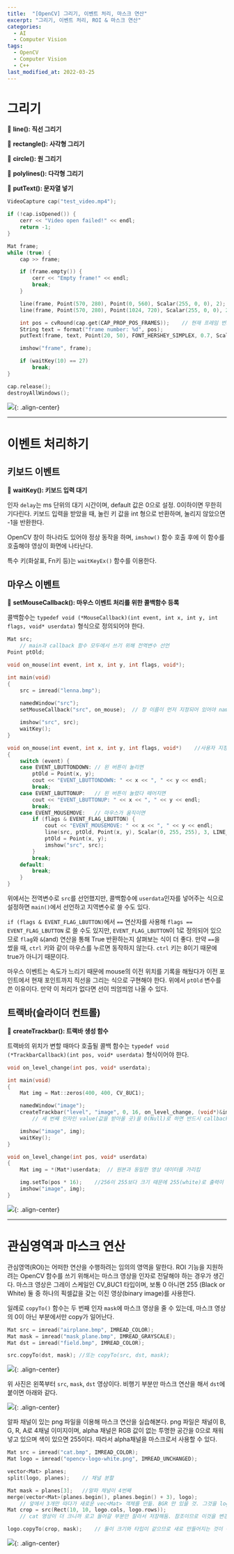 ```yaml
---
title:  "[OpenCV] 그리기, 이벤트 처리, 마스크 연산"
excerpt: "그리기, 이벤트 처리, ROI & 마스크 연산"
categories:
  - AI
  - Computer Vision
tags:
  - OpenCV
  - Computer Vision
  - C++
last_modified_at: 2022-03-25
---
```


# 그리기
💜 **line(): 직선 그리기**

💜 **rectangle(): 사각형 그리기**

💜 **circle(): 원 그리기**

💜 **polylines(): 다각형 그리기**

💜 **putText(): 문자열 넣기**

```cpp
VideoCapture cap("test_video.mp4");

if (!cap.isOpened()) {
    cerr << "Video open failed!" << endl;
    return -1;
}

Mat frame;
while (true) {
    cap >> frame;

    if (frame.empty()) {
        cerr << "Empty frame!" << endl;
        break;
    }

    line(frame, Point(570, 280), Point(0, 560), Scalar(255, 0, 0), 2);
    line(frame, Point(570, 280), Point(1024, 720), Scalar(255, 0, 0), 2);

    int pos = cvRound(cap.get(CAP_PROP_POS_FRAMES));    // 현재 프레임 번호
    String text = format("frame number: %d", pos);
    putText(frame, text, Point(20, 50), FONT_HERSHEY_SIMPLEX, 0.7, Scalar(0, 0, 255), 1, LINE_AA);

    imshow("frame", frame);

    if (waitKey(10) == 27)
        break;
}

cap.release();
destroyAllWindows();
```

![](https://images.velog.io/images/717lumos/post/66292079-ed40-4e03-81d2-ccdebe29064a/1.%EA%B7%B8%EB%A6%AC%EA%B8%B0.png){: .align-center}

- - -

# 이벤트 처리하기
## 키보드 이벤트
💜 **waitKey(): 키보드 입력 대기**

인자 `delay`는 ms 단위의 대기 시간이며, default 값은 0으로 설정. 0이하이면 무한히 기다린다. 키보드 입력을 받았을 때, 눌린 키 값을 int 형으로 반환하며, 눌리지 않았으면 -1을 반환한다.

OpenCV 창이 하나라도 있어야 정상 동작을 하며, `imshow()` 함수 호출 후에 이 함수를 호출해야 영상이 화면에 나타난다.

특수 키(화살표, Fn키 등)는 `waitKeyEx()` 함수를 이용한다.

## 마우스 이벤트
💜 **setMouseCallback(): 마우스 이벤트 처리를 위한 콜백함수 등록**

콜백함수는 `typedef void (*MouseCallback)(int event, int x, int y, int flags, void* userdata)` 형식으로 정의되어야 한다.

```cpp
Mat src;
    // main과 callback 함수 모두에서 쓰기 위해 전역변수 선언
Point ptOld;

void on_mouse(int event, int x, int y, int flags, void*);

int main(void)
{
	src = imread("lenna.bmp");
	
	namedWindow("src");
	setMouseCallback("src", on_mouse);  // 창 이름이 먼저 지정되어 있어야 namedWindow를 위에 먼저 선언해줌

	imshow("src", src);
	waitKey();
}

void on_mouse(int event, int x, int y, int flags, void*)    //사용자 지정 데이터인 userdata를 쓰지 않을 예정이라 void* 뒤 이름 선언 안함
{
	switch (event) {
	case EVENT_LBUTTONDOWN: // 왼 버튼이 눌리면
		ptOld = Point(x, y);
		cout << "EVENT_LBUTTONDOWN: " << x << ", " << y << endl;
		break;
	case EVENT_LBUTTONUP:   // 왼 버튼이 눌렸다 떼어지면
		cout << "EVENT_LBUTTONUP: " << x << ", " << y << endl;
		break;
	case EVENT_MOUSEMOVE:   // 마우스가 움직이면
		if (flags & EVENT_FLAG_LBUTTON) {   
			cout << "EVENT_MOUSEMOVE: " << x << ", " << y << endl;
			line(src, ptOld, Point(x, y), Scalar(0, 255, 255), 3, LINE_AA);
			ptOld = Point(x, y);
			imshow("src", src);
		}
		break;
	default:
		break;
	}
}
```

위에서는 전역변수로 `src`를 선언했지만, 콜백함수에 `userdata`인자를 넣어주는 식으로 설정하면 `main()`에서 선언하고 지역변수로 쓸 수도 있다.

`if (flags & EVENT_FLAG_LBUTTON)`에서 `==` 연산자를 사용해 `flags == EVENT_FLAG_LBUTTON` 로 쓸 수도 있지만, `EVENT_FLAG_LBUTTON`이 1로 정의되어 있으므로 `flag`와 `&`(and) 연산을 통해 True 반환하는지 살펴보는 식이 더 좋다. 만약 `==`을 썼을 때, `ctrl` 키와 같이 마우스를 누르면 동작하지 않는다. `ctrl` 키는 8이기 때문에 true가 아니기 때문이다.

마우스 이벤트는 속도가 느리기 때문에 mouse의 이전 위치를 기록을 해뒀다가 이전 포인트에서 현재 포인트까지 직선을 그리는 식으로 구현해야 한다. 위에서 `ptOld` 변수를 쓴 이유이다. 만약 이 처리가 없다면 선이 띄엄띄엄 나올 수 있다.

## 트랙바(슬라이더 컨트롤)
💜 **createTrackbar(): 트랙바 생성 함수**

트랙바의 위치가 변할 때마다 호출될 콜백 함수는 `typedef void (*TrackbarCallback)(int pos, void* userdata)` 형식이어야 한다.

```cpp
void on_level_change(int pos, void* userdata);

int main(void)
{
	Mat img = Mat::zeros(400, 400, CV_8UC1);

	namedWindow("image");
	createTrackbar("level", "image", 0, 16, on_level_change, (void*)&img);
        // 세 번째 인자인 value(값을 받아올 곳)을 0(Null)로 하면 반드시 callback 함수를 지정해야 함

	imshow("image", img);
	waitKey();
}

void on_level_change(int pos, void* userdata)
{
	Mat img = *(Mat*)userdata;  // 원본과 동일한 영상 데이터를 가리킴

	img.setTo(pos * 16);    //256이 255보다 크기 때문에 255(white)로 출력이 됨
	imshow("image", img);
}
```

![](https://images.velog.io/images/717lumos/post/35e21413-c310-4e13-ab11-cad7e3cefe9a/2.%ED%8A%B8%EB%9E%99%EB%B0%94.jpg){: .align-center}

- - -

# 관심영역과 마스크 연산
관심영역(ROI)는 어떠한 연산을 수행하려는 임의의 영역을 말한다. ROI 기능을 지원하려는 OpenCV 함수를 쓰기 위해서는 마스크 영상을 인자로 전달해야 하는 경우가 생긴다. 마스크 영상은 그레이 스케일인 CV_8UC1 타입이며, 보통 0 아니면 255 (Black or White) 둘 중 하나의 픽셀값을 갖는 이진 영상(binary image)를 사용한다.

일례로 `copyTo()` 함수는 두 번째 인자 `mask`에 마스크 영상을 줄 수 있는데, 마스크 영상의 0이 아닌 부분에서만 copy가 일어난다.

```cpp
Mat src = imread("airplane.bmp", IMREAD_COLOR);
Mat mask = imread("mask_plane.bmp", IMREAD_GRAYSCALE);
Mat dst = imread("field.bmp", IMREAD_COLOR);

src.copyTo(dst, mask); //또는 copyTo(src, dst, mask);
```

![](https://images.velog.io/images/717lumos/post/1e5e692d-d838-4179-adbe-6b5838c15d04/3.%EB%A7%88%EC%8A%A4%ED%81%AC1.jpg){: .align-center}

위 사진은 왼쪽부터 `src`, `mask`, `dst` 영상이다. 비행기 부분만 마스크 연산을 해서 `dst`에 붙이면 아래와 같다.

![](https://images.velog.io/images/717lumos/post/1cbf1cd0-cbc9-45f8-9c07-37d477a66865/4.%EB%A7%88%EC%8A%A4%ED%81%AC2.png){: .align-center}

알파 채널이 있는 png 파일을 이용해 마스크 연산을 실습해본다. png 파일은 채널이 B, G, R, A로 4채널 이미지이며, alpha 채널은 RGB 값이 없는 투명한 공간을 0으로 채워넣고 있으며 색이 있으면 255이다. 따라서 alpha채널을 마스크로서 사용할 수 있다.

```cpp
Mat src = imread("cat.bmp", IMREAD_COLOR);
Mat logo = imread("opencv-logo-white.png", IMREAD_UNCHANGED);

vector<Mat> planes;
split(logo, planes);    // 채널 분할

Mat mask = planes[3];   //알파 채널이 4번째
merge(vector<Mat>(planes.begin(), planes.begin() + 3), logo);
    // 앞에서 3개만 따다가 새로운 vec<Mat> 객체를 만듦. BGR 만 있을 것. 그것을 logo라는 Mat 객체로 만듦
Mat crop = src(Rect(10, 10, logo.cols, logo.rows));
    // cat 영상이 더 크니까 로고 들어갈 부분만 잘라서 저장해둠. 참조이므로 이것을 변경하면 원본도 변경됨

logo.copyTo(crop, mask);    // 둘이 크기와 타입이 같으므로 새로 만들어지는 것이 아니라 crop에 직접 픽셀 들어감
```

![](https://images.velog.io/images/717lumos/post/abcc178f-20a4-4e31-8f90-5ee8743c491a/5.%EB%A7%88%EC%8A%A4%ED%81%AC3.jpg){: .align-center}
